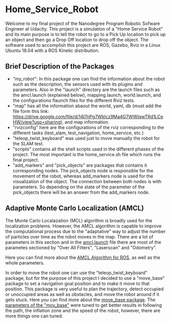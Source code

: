 # Home_Service_Robot
Welcome to my final project of the Nanodegree Program Robotic Sofware Engineer at Udacity. This project is a simulation of a "Home Service Robot" and its main purpose is to tell the robot to go to a Pick Up location to pick up an object and then go a Drop Off location to drop off the object. The software used to accomplish this project are ROS, Gazebo, Rviz in a Linux Ubuntu 18.04 with a ROS Kinetic distribution.


## Brief Description of the Packages

- *"my_robot"*: In this package one can find the information about the robot such as the description, the sensors used with its plugins and parameters. Also in the "launch" directory are the launch files such as the amcl.launch (explained below), mapping.launch, world.launch, and the configurations flaunch files for the different Rviz tests.
- "map" has all the information abaout the world, yaml, db (must add the file form this link: https://drive.google.com/file/d/14I7nPg7WkIcz9Ma4G7WWIqwTRd1LCeHW/view?usp=sharing), and map information.
- "rvizconfig" here are the configurations of the rviz corresponding to the different tasks (test_slam, test_navigation, home_service, etc.)
- "teleop_twist_keyboard" was used just to move manually the robot for the SLAM test.
- "scripts" contains all the shell scripts used in the different phases of the project. The most important is the home_service.sh file which runs the final project.
- "add_markers" and "pick_objects" are packages that contains it corresponding nodes. The pick_objects node is responsible for the movement of the robot, whereas add_markers node is used for the visualization of the object. The connection between both nodes is with parameters. So depending on the state of the parameter of the pick_objects there will be an answer from the add_markers node.

## Adaptive Monte Carlo Localization (AMCL)
The Monte Carlo Localazation (MCL) algorithm is broadly used for the localization problems. However, the AMCL algorithm is capable to improve the computational process due to the "adaptative" way to adjust the number of particles over time as the robot moves in the map. There are a lot of parameters in this section and in the [amcl.launch](https://github.com/Emiliotf31/Home_Service_Robot/blob/master/Home_Service_Project/my_robot/launch/amcl.launch) file there are most of the parametes sectioned by "Over All Filters", "Laserscan" and "Odometry". 

Here you can find more about the [AMCL Algorithm for ROS](http://wiki.ros.org/amcl), as well as the whole parameters. 

In order to move the robot one can use the "teleop_twist_keyboard" package, but for the purpose of this project I decided to use a "move_base" package to set a navigation goal position and to make it move to that position. This package is very useful to plan the trajectory, detect occupied or unoccupied areas as well as obstacles, and move the robot around if it gets stuck. Here you can find more about the [move_base package](http://wiki.ros.org/move_base). The [parameters of the "mov_base"](https://github.com/Emiliotf31/Home_Service_Robot/tree/master/Home_Service_Project/my_robot/config) were tuned to get better results in following the path, the inflation zone and the speed of the robot, however, there are more things one can tuned.






